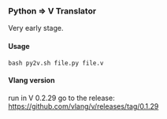 ### Python => V Translator

Very early stage.

#### Usage

```
bash py2v.sh file.py file.v
```
#### Vlang version
run in V 0.2.29
go to the release: https://github.com/vlang/v/releases/tag/0.1.29
